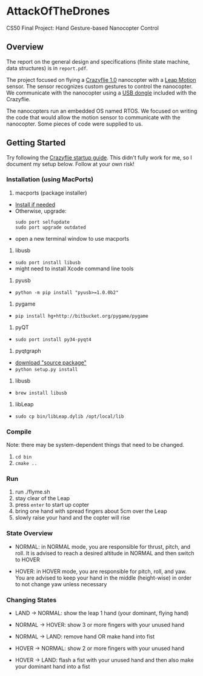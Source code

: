 # AttackOfTheDrones
CS50 Final Project: Hand Gesture-based Nanocopter Control

## Overview

The report on the general design and specifications (finite state machine, data structures) is in `report.pdf`.

The project focused on flying a [Crazyflie 1.0](https://www.bitcraze.io/crazyflie/) nanocopter with a [Leap Motion](https://www.leapmotion.com/) sensor. The sensor recognizes custom gestures to control the nanocopter. We communicate with the nanocopter using a [USB dongle](https://www.bitcraze.io/2012/02/the-crazyradio-dongle/) included with the Crazyflie.

The nanocopters run an embedded OS named RTOS. We focused on writing the code that would allow the motion sensor to communicate with the nanocopter. Some pieces of code were supplied to us.

## Getting Started
Try following the [Crazyflie startup guide](https://github.com/bitcraze/crazyflie-clients-python/blob/master/README.md). This didn't fully work for me, so I document my setup below. Follow at your own risk!

### Installation (using MacPorts)
1. macports (package installer)
  - [Install if needed](http://www.macports.org/install.php)
  - Otherwise, upgrade:
    ```
    sudo port selfupdate
    sudo port upgrade outdated
    ```
  - open a new terminal window to use macports
1. libusb
  - `sudo port install libusb`
  - might need to install Xcode command line tools
1. pyusb
  - `python -m pip install "pyusb>=1.0.0b2"`
1. pygame
  - `pip install hg+http://bitbucket.org/pygame/pygame`
1. pyQT
  - `sudo port install py34-pyqt4`
1. pyqtgraph
  - [download "source package"](http://www.pyqtgraph.org/)
  - `python setup.py install`
1. libusb
  - `brew install libusb`
1. libLeap
  - `sudo cp bin/libLeap.dylib /opt/local/lib `

### Compile
Note: there may be system-dependent things that need to be changed.
1. `cd bin`
1. `cmake ..`

### Run
1. run ./flyme.sh
1. stay clear of the Leap
1. press `enter` to start up copter
1. bring one hand with spread fingers about 5cm over the Leap
1. slowly raise your hand and the copter will rise

### State Overview

- NORMAL: in NORMAL mode, you are responsible for thrust, pitch, and roll. It is advised to reach a desired altitude in NORMAL and then switch to HOVER

- HOVER: in HOVER mode, you are responsible for pitch, roll, and yaw. You are advised to keep your hand in the middle (height-wise) in order to not change yaw unless necessary

### Changing States

- LAND -> NORMAL: show the leap 1 hand (your dominant, flying hand)

- NORMAL -> HOVER: show 3 or more fingers with your unused hand
- NORMAL -> LAND: remove hand OR make hand into fist

- HOVER -> NORMAL: show 2 or more fingers with your unused hand
- HOVER -> LAND: flash a fist with your unused hand and then also make your dominant hand into a fist
